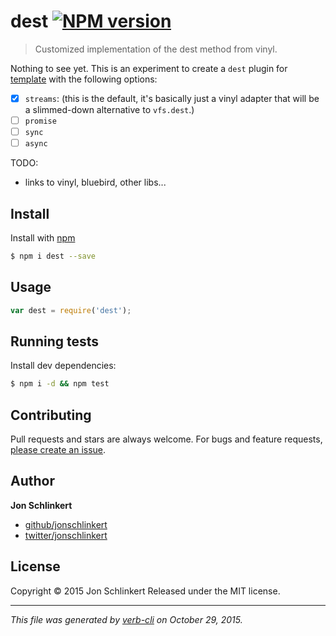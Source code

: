# dest [![NPM version](https://badge.fury.io/js/dest.svg)](http://badge.fury.io/js/dest)

> Customized implementation of the dest method from vinyl.

Nothing to see yet. This is an experiment to create a `dest` plugin for [template](https://github.com/jonschlinkert/template) with the following options:

* [x] `streams`: (this is the default, it's basically just a vinyl adapter that will be a slimmed-down alternative to `vfs.dest`.)
* [ ] `promise`
* [ ] `sync`
* [ ] `async`

TODO:

* links to vinyl, bluebird, other libs...

## Install

Install with [npm](https://www.npmjs.com/)

```sh
$ npm i dest --save
```

## Usage

```js
var dest = require('dest');
```

## Running tests

Install dev dependencies:

```sh
$ npm i -d && npm test
```

## Contributing

Pull requests and stars are always welcome. For bugs and feature requests, [please create an issue](https://github.com/jonschlinkert/dest/issues/new).

## Author

**Jon Schlinkert**

+ [github/jonschlinkert](https://github.com/jonschlinkert)
+ [twitter/jonschlinkert](http://twitter.com/jonschlinkert)

## License

Copyright © 2015 Jon Schlinkert
Released under the MIT license.

***

_This file was generated by [verb-cli](https://github.com/assemble/verb-cli) on October 29, 2015._